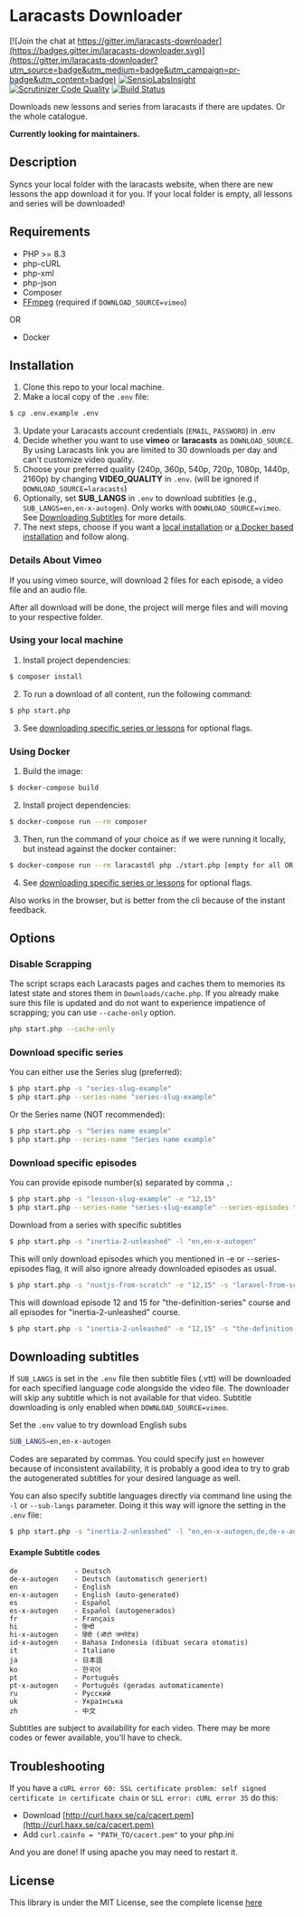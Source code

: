 # Laracasts Downloader
[![Join the chat at https://gitter.im/laracasts-downloader](https://badges.gitter.im/laracasts-downloader.svg)](https://gitter.im/laracasts-downloader?utm_source=badge&utm_medium=badge&utm_campaign=pr-badge&utm_content=badge)
[![SensioLabsInsight](https://insight.sensiolabs.com/projects/ac2fdb9a-222b-4244-b08e-af5d2f69845d/mini.png)](https://insight.sensiolabs.com/projects/ac2fdb9a-222b-4244-b08e-af5d2f69845d)
[![Scrutinizer Code Quality](https://scrutinizer-ci.com/g/iamfreee/laracasts-downloader/badges/quality-score.png?b=master)](https://scrutinizer-ci.com/g/iamfreee/laracasts-downloader/?branch=master)
[![Build Status](https://scrutinizer-ci.com/g/iamfreee/laracasts-downloader/badges/build.png?b=master)](https://scrutinizer-ci.com/g/iamfreee/laracasts-downloader/build-status/master)

Downloads new lessons and series from laracasts if there are updates. Or the whole catalogue.

**Currently looking for maintainers.**

## Description
Syncs your local folder with the laracasts website, when there are new lessons the app download it for you.
If your local folder is empty, all lessons and series will be downloaded!

## Requirements
- PHP >= 8.3
- php-cURL
- php-xml
- php-json
- Composer
- [FFmpeg](https://www.google.com/url?sa=t&rct=j&q=&esrc=s&source=web&cd=&cad=rja&uact=8&ved=2ahUKEwio6vX03pT7AhU0X_EDHSx9BMkQFnoECAkQAQ&url=https%3A%2F%2Fffmpeg.org%2F&usg=AOvVaw19lCX0sMAnAOlyM2Pvp5-v) (required if ``DOWNLOAD_SOURCE=vimeo``)

OR

- Docker

## Installation
1. Clone this repo to your local machine.
2. Make a local copy of the `.env` file:
```sh
$ cp .env.example .env
```
3. Update your Laracasts account credentials (`EMAIL`, `PASSWORD`) in .env
4. Decide whether you want to use **vimeo** or **laracasts** as `DOWNLOAD_SOURCE`.
   By using Laracasts link you are limited to 30 downloads per day and can't customize video quality.
6. Choose your preferred quality (240p, 360p, 540p, 720p, 1080p, 1440p, 2160p) by changing **VIDEO_QUALITY** in ``.env``.
   (will be ignored if `DOWNLOAD_SOURCE=laracasts`)
7. Optionally, set **SUB_LANGS** in `.env` to download subtitles (e.g., `SUB_LANGS=en,en-x-autogen`). Only works with `DOWNLOAD_SOURCE=vimeo`.  See [Downloading Subtitles](#downloading-subtitles) for more details.
8. The next steps, choose if you want a [local installation](#using-your-local-machine) or [a Docker based installation](#using-docker) and follow along.

### Details About Vimeo 

If you using vimeo source, will download 2 files for each episode, a video file and an audio file. 

After all download will be done, the project will merge files and will moving to your respective folder. 

### Using your local machine
1. Install project dependencies:
```sh
$ composer install
```
2. To run a download of all content, run the following command:
```sh
$ php start.php
```
3. See [downloading specific series or lessons](#downloading-specific-series-or-lessons) for optional flags.

### Using Docker
1. Build the image:
```sh
$ docker-compose build
```
2. Install project dependencies:
```sh
$ docker-compose run --rm composer
```
3. Then, run the command of your choice as if we were running it locally, but instead against the docker container:
```sh
$ docker-compose run --rm laracastdl php ./start.php [empty for all OR provide flags]
```
4. See [downloading specific series or lessons](#downloading-specific-series-or-lessons) for optional flags.

Also works in the browser, but is better from the cli because of the instant feedback.

## Options

### Disable Scrapping

The script scraps each Laracasts pages and caches them to memories its latest state
and stores them in ``Downloads/cache.php``. If you already make sure this file is updated
and do not want to experience impatience of scrapping; you can use ``--cache-only`` option.

```sh
php start.php --cache-only
```

### Download specific series
You can either use the Series slug (preferred):
```sh
$ php start.php -s "series-slug-example"
$ php start.php --series-name "series-slug-example"
```
Or the Series name (NOT recommended):
```sh
$ php start.php -s "Series name example"
$ php start.php --series-name "Series name example"
```

### Download specific episodes
You can provide episode number(s) separated by comma ```,```:

```sh
$ php start.php -s "lesson-slug-example" -e "12,15"
$ php start.php --series-name "series-slug-example" --series-episodes "12,15"
```

Download from a series with specific subtitles
```sh
$ php start.php -s "inertia-2-unleashed" -l "en,en-x-autogen"
```

This will only download episodes which you mentioned in
-e or --series-episodes flag, it will also ignore already downloaded episodes
as usual.

```sh
$ php start.php -s "nuxtjs-from-scratch" -e "12,15" -s "laravel-from-scratch" -e "5"
```

This will download episode 12 and 15 for "the-definition-series" course and all episodes for "inertia-2-unleashed" course.
```sh
$ php start.php -s "inertia-2-unleashed" -e "12,15" -s "the-definition-series" -l "en,en-x-autogen"
```

## Downloading subtitles

If `SUB_LANGS` is set in the `.env` file then subtitle files (.vtt) will be downloaded for each specified language code alongside the video file.
 The downloader will skip any subtitle which is not available for that video.
 Subtitle downloading is only enabled when `DOWNLOAD_SOURCE=vimeo`.

 Set the `.env` value to try download English subs
```sh
SUB_LANGS=en,en-x-autogen
```

 Codes are separated by commas. You could specify just `en` however because of inconsistent availability, it is probably a good idea to try to grab the autogenerated subtitles for your desired language as well.

You can also specify subtitle languages directly via command line using the `-l` or `--sub-langs` parameter. Doing it this way will ignore the setting in the `.env` file:
```sh
$ php start.php -s "inertia-2-unleashed" -l "en,en-x-autogen,de,de-x-autogen"
```

#### Example Subtitle codes
```
de              - Deutsch
de-x-autogen    - Deutsch (automatisch generiert)
en              - English
en-x-autogen    - English (auto-generated)
es              - Español
es-x-autogen    - Español (autogenerados)
fr              - Français
hi              - हिन्दी
hi-x-autogen    - हिंदी (ऑटो जनरेटेड)
id-x-autogen    - Bahasa Indonesia (dibuat secara otomatis)
it              - Italiano
ja              - 日本語
ko              - 한국어
pt              - Português
pt-x-autogen    - Português (geradas automaticamente)
ru              - Русский
uk              - Українська
zh              - 中文
```
Subtitles are subject to availability for each video. There may be more codes or fewer available, you'll have to check.

## Troubleshooting
If you have a `cURL error 60: SSL certificate problem: self signed certificate in certificate chain` or `SLL error: cURL error 35` do this:

- Download [http://curl.haxx.se/ca/cacert.pem](http://curl.haxx.se/ca/cacert.pem)
- Add `curl.cainfo = "PATH_TO/cacert.pem"` to your php.ini

And you are done! If using apache you may need to restart it.

## License

This library is under the MIT License, see the complete license [here](LICENSE)
